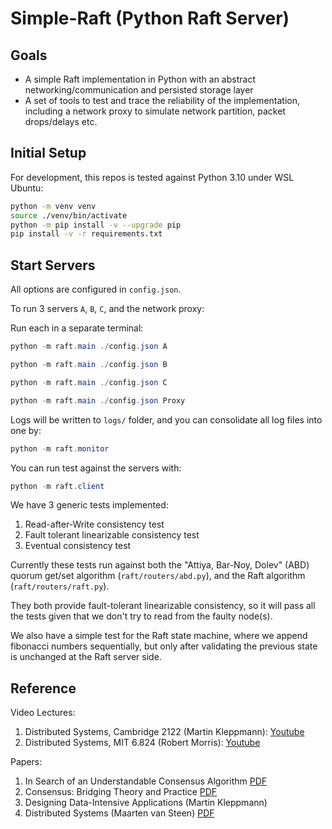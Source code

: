 # Simple-Raft (Python Raft Server)

## Goals

- A simple Raft implementation in Python with an abstract networking/communication and persisted storage layer
- A set of tools to test and trace the reliability of the implementation, including a network proxy to simulate network partition, packet drops/delays etc.

## Initial Setup

For development, this repos is tested against Python 3.10 under WSL Ubuntu:

```bash
python -m venv venv
source ./venv/bin/activate
python -m pip install -v --upgrade pip 
pip install -v -r requirements.txt
```

## Start Servers

All options are configured in `config.json`.

To run 3 servers `A`, `B`, `C`, and the network proxy:

Run each in a separate terminal:

```powershell
python -m raft.main ./config.json A
```

```powershell
python -m raft.main ./config.json B
```

```powershell
python -m raft.main ./config.json C
```

```powershell
python -m raft.main ./config.json Proxy
```

Logs will be written to `logs/` folder, and you can consolidate all log files into one by:

```powershell
python -m raft.monitor
```

You can run test against the servers with:

```powershell
python -m raft.client
```

We have 3 generic tests implemented:

1. Read-after-Write consistency test
2. Fault tolerant linearizable consistency test
3. Eventual consistency test

Currently these tests run against both the "Attiya, Bar-Noy, Dolev" (ABD) quorum get/set algorithm (`raft/routers/abd.py`), and the Raft algorithm (`raft/routers/raft.py`).

They both provide fault-tolerant linearizable consistency, so it will pass all the tests given that we don't try to read from the faulty node(s).

We also have a simple test for the Raft state machine, where we append fibonacci numbers sequentially, but only after validating the previous state is unchanged at the Raft server side.

## Reference

Video Lectures:

1. Distributed Systems, Cambridge 2122 (Martin Kleppmann): [Youtube](https://www.youtube.com/playlist?list=PLeKd45zvjcDFUEv_ohr_HdUFe97RItdiB)
2. Distributed Systems, MIT 6.824 (Robert Morris): [Youtube](https://www.youtube.com/@6.824)

Papers:

1. In Search of an Understandable Consensus Algorithm [PDF](https://raft.github.io/raft.pdf)
2. Consensus: Bridging Theory and Practice [PDF](https://web.stanford.edu/~ouster/cgi-bin/papers/OngaroPhD.pdf)
3. Designing Data-Intensive Applications (Martin Kleppmann)
4. Distributed Systems (Maarten van Steen) [PDF](https://www.distributed-systems.net/index.php/books/ds3/)

